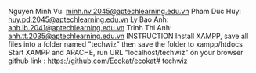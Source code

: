 Nguyen Minh Vu: minh.nv.2045@aptechlearning.edu.vn
Pham Duc Huy: huy.pd.2045@aptechlearning.edu.vn
Ly Bao Anh: anh.lb.2041@aptechlearning.edu.vn
Trinh Thi Anh: anh.tt.2035@aptechlearning.edu.vn
INSTRUCTION
Install XAMPP, save all files into a folder named "techwiz" then save the folder to xampp/htdocs
Start XAMPP and APACHE, run URL "localhost/techwiz" on your browser
github link : https://github.com/Ecokat/ecokat# techwiz
